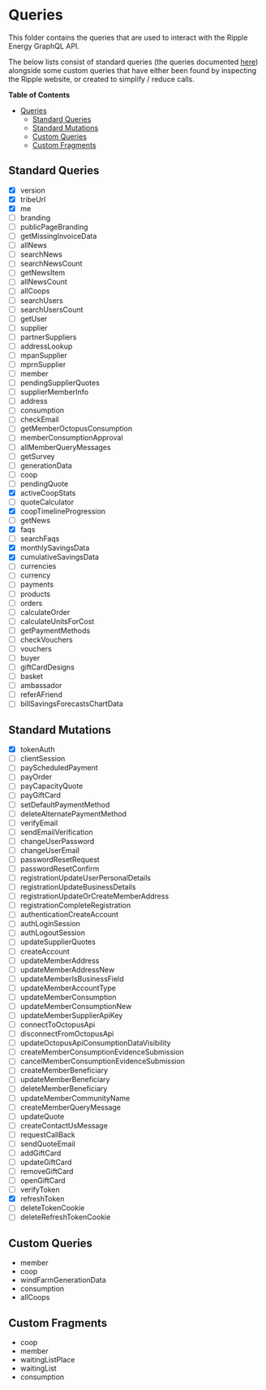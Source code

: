# Queries

This folder contains the queries that are used to interact with the Ripple Energy GraphQL API.

The below lists consist of standard queries (the queries documented [here](https://rippleenergy.com/graphql)) alongside some custom queries that have either been found by inspecting the Ripple website, or created to simplify / reduce calls.

**Table of Contents**

- [Queries](#queries)
  - [Standard Queries](#standard-queries)
  - [Standard Mutations](#standard-mutations)
  - [Custom Queries](#custom-queries)
  - [Custom Fragments](#custom-fragments)

## Standard Queries

- [x] version
- [x] tribeUrl
- [x] me
- [ ] branding
- [ ] publicPageBranding
- [ ] getMissingInvoiceData
- [ ] allNews
- [ ] searchNews
- [ ] searchNewsCount
- [ ] getNewsItem
- [ ] allNewsCount
- [ ] allCoops
- [ ] searchUsers
- [ ] searchUsersCount
- [ ] getUser
- [ ] supplier
- [ ] partnerSuppliers
- [ ] addressLookup
- [ ] mpanSupplier
- [ ] mprnSupplier
- [ ] member
- [ ] pendingSupplierQuotes
- [ ] supplierMemberInfo
- [ ] address
- [ ] consumption
- [ ] checkEmail
- [ ] getMemberOctopusConsumption
- [ ] memberConsumptionApproval
- [ ] allMemberQueryMessages
- [ ] getSurvey
- [ ] generationData
- [ ] coop
- [ ] pendingQuote
- [x] activeCoopStats
- [ ] quoteCalculator
- [x] coopTimelineProgression
- [ ] getNews
- [x] faqs
- [ ] searchFaqs
- [x] monthlySavingsData
- [x] cumulativeSavingsData
- [ ] currencies
- [ ] currency
- [ ] payments
- [ ] products
- [ ] orders
- [ ] calculateOrder
- [ ] calculateUnitsForCost
- [ ] getPaymentMethods
- [ ] checkVouchers
- [ ] vouchers
- [ ] buyer
- [ ] giftCardDesigns
- [ ] basket
- [ ] ambassador
- [ ] referAFriend
- [ ] billSavingsForecastsChartData

## Standard Mutations

- [x] tokenAuth
- [ ] clientSession
- [ ] payScheduledPayment
- [ ] payOrder
- [ ] payCapacityQuote
- [ ] payGiftCard
- [ ] setDefaultPaymentMethod
- [ ] deleteAlternatePaymentMethod
- [ ] verifyEmail
- [ ] sendEmailVerification
- [ ] changeUserPassword
- [ ] changeUserEmail
- [ ] passwordResetRequest
- [ ] passwordResetConfirm
- [ ] registrationUpdateUserPersonalDetails
- [ ] registrationUpdateBusinessDetails
- [ ] registrationUpdateOrCreateMemberAddress
- [ ] registrationCompleteRegistration
- [ ] authenticationCreateAccount
- [ ] authLoginSession
- [ ] authLogoutSession
- [ ] updateSupplierQuotes
- [ ] createAccount
- [ ] updateMemberAddress
- [ ] updateMemberAddressNew
- [ ] updateMemberIsBusinessField
- [ ] updateMemberAccountType
- [ ] updateMemberConsumption
- [ ] updateMemberConsumptionNew
- [ ] updateMemberSupplierApiKey
- [ ] connectToOctopusApi
- [ ] disconnectFromOctopusApi
- [ ] updateOctopusApiConsumptionDataVisibility
- [ ] createMemberConsumptionEvidenceSubmission
- [ ] cancelMemberConsumptionEvidenceSubmission
- [ ] createMemberBeneficiary
- [ ] updateMemberBeneficiary
- [ ] deleteMemberBeneficiary
- [ ] updateMemberCommunityName
- [ ] createMemberQueryMessage
- [ ] updateQuote
- [ ] createContactUsMessage
- [ ] requestCallBack
- [ ] sendQuoteEmail
- [ ] addGiftCard
- [ ] updateGiftCard
- [ ] removeGiftCard
- [ ] openGiftCard
- [ ] verifyToken
- [x] refreshToken
- [ ] deleteTokenCookie
- [ ] deleteRefreshTokenCookie

## Custom Queries

- member
- coop
- windFarmGenerationData
- consumption
- allCoops

## Custom Fragments

- coop
- member
- waitingListPlace
- waitingList
- consumption
